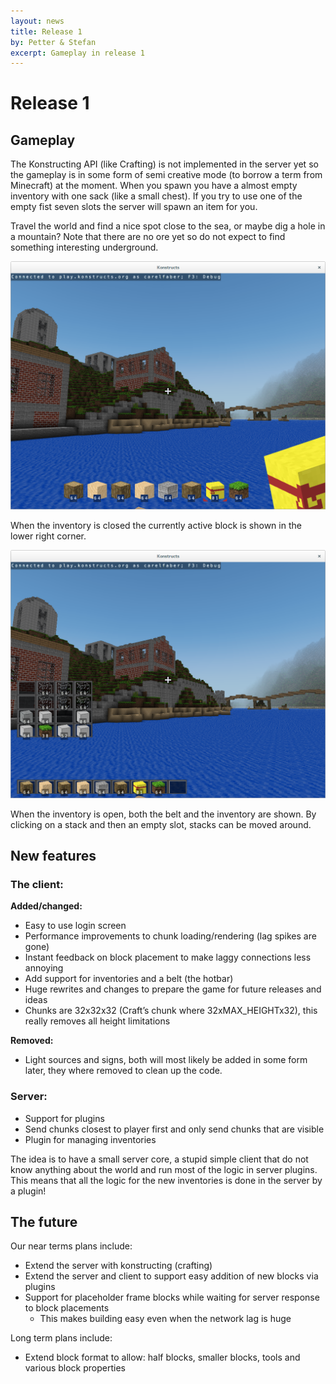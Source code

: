 ```yaml
---
layout: news
title: Release 1
by: Petter & Stefan
excerpt: Gameplay in release 1
---
```

# Release 1

## Gameplay

The Konstructing API (like Crafting) is not implemented in the server yet so the gameplay is in some form of semi creative mode (to borrow a term from Minecraft) at the moment. When you spawn you have a almost empty inventory with one sack (like a small chest). If you try to use one of the empty fist seven slots the server will spawn an item for you.

Travel the world and find a nice spot close to the sea, or maybe dig a hole in a mountain? Note that there are no ore yet so do not expect to find something interesting underground.

![Closed inventory](/images/news/inventory-closed.png)

<p class="image-with-caption">
When the inventory is closed the currently active block is shown in the lower right corner.
</p>

![Open inventory](/images/news/inventory-open.png)

<p class="image-with-caption">
When the inventory is open, both the belt and the inventory are shown. By clicking on a stack and then an empty slot, stacks can be moved around.
</p>

## New features

### The client:

**Added/changed:**

- Easy to use login screen
- Performance improvements to chunk loading/rendering (lag spikes are gone)
- Instant feedback on block placement to make laggy connections less annoying
- Add support for inventories and a belt (the hotbar)
- Huge rewrites and changes to prepare the game for future releases and ideas
- Chunks are 32x32x32 (Craft’s chunk where 32xMAX_HEIGHTx32), this really removes all height limitations

**Removed:**

- Light sources and signs, both will most likely be added in some form later, they where removed to clean up the code.

### Server:

- Support for plugins
- Send chunks closest to player first and only send chunks that are visible
- Plugin for managing inventories

The idea is to have a small server core, a stupid simple client that do not know anything about the world and run most of the logic in server plugins. This means that all the logic for the new inventories is done in the server by a plugin!

## The future
Our near terms plans include:

- Extend the server with konstructing (crafting)
- Extend the server and client to support easy addition of new blocks via plugins
- Support for placeholder frame blocks while waiting for server response to block placements
  - This makes building easy even when the network lag is huge

Long term plans include:

- Extend block format to allow: half blocks, smaller blocks, tools and various block properties
